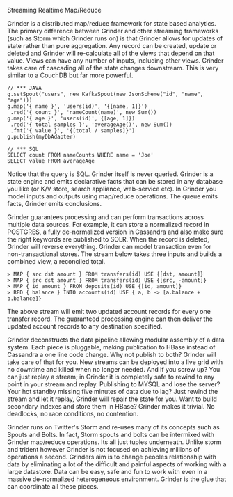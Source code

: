 Streaming Realtime Map/Reduce

Grinder is a distributed map/reduce framework for state based analytics. The primary difference between Grinder and other streaming frameworks (such as Storm which Grinder runs on) is that Grinder allows for updates of state rather than pure aggregation. Any record can be created, update or deleted and Grinder will re-calculate all of the views that depend on that value. Views can have any number of inputs, including other views. Grinder takes care of cascading all of the state changes downstream. This is very similar to a CouchDB but far more powerful.

    // *** JAVA
    g.setSpout("users", new KafkaSpout(new JsonScheme("id", "name", "age")))
    g.map('{ name }', 'users(id)', '{[name, 1]}')
     .red('{ count }', 'nameCount(name)', new Sum())
    g.map('{ age }', 'users(id)', {[age, 1]})
     .red('{ total samples }', 'averageAge()', new Sum())
     .fmt('{ value }', '{[total / samples]}')
    g.publish(myDbAdapter)

    // *** SQL
    SELECT count FROM nameCounts WHERE name = 'Joe'
    SELECT value FROM averageAge

Notice that the query is SQL. Grinder itself is never queried. Grinder is a state engine and emits declarative facts that can be stored in any database you like (or K/V store, search appliance, web-service etc). In Grinder you model inputs and outputs using map/reduce operations. The queue emits facts, Grinder emits conclusions.

Grinder guarantees processing and can perform transactions across multiple data sources. For example, it can store a normalized record in POSTGRES, a fully de-normalized version in Cassandra and also make sure the right keywords are published to SOLR. When the record is deleted, Grinder will reverse everything. Grinder can model transaction even for non-transactional stores. The stream below takes three inputs and builds a combined view, a reconciled total. 

    > MAP { src dst amount } FROM transfers(id) USE {[dst, amount]}
    > MAP { src dst amount } FROM transfers(id) USE {[src, -amount]}
    > MAP { id amount } FROM deposits(id) USE {[id, amount]}
    > RED { balance } INTO accounts(id) USE { a, b -> [a.balance + b.balance]}

The above stream will emit two updated account records for every one transfer record. The guaranteed processing engine can then deliver the updated account records to any destination specified.

Grinder deconstructs the data pipeline allowing modular assembly of a data system. Each piece is pluggable, making publication to HBase instead of Cassandra a one line code change. Why not publish to both? Grinder will take care of that for you. New streams can be deployed into a live grid with no downtime and killed when no longer needed. And if you screw up? You can just replay a stream; in Grinder it is completely safe to rewind to any point in your stream and replay. Publishing to MYSQL and lose the server? Your hot standby missing five minutes of data due to lag? Just rewind the stream and let it replay, Grinder will repair the state for you. Want to build secondary indexes and store them in HBase? Grinder makes it trivial. No deadlocks, no race conditions, no contention.

Grinder runs on Twitter's Storm and re-uses many of its concepts such as Spouts and Bolts. In fact, Storm spouts and bolts can be intermixed with Grinder map/reduce operations. Its all just tuples underneath. Unlike storm and trident however Grinder is not focused on achieving millions of operations a second. Grinders aim is to change peoples relationship with data by eliminating a lot of the difficult and painful aspects of working with a large datastore. Data can be easy, safe and fun to work with even in a massive de-normalized heterogeneous environment. Grinder is the glue that can coordinate all these pieces.

